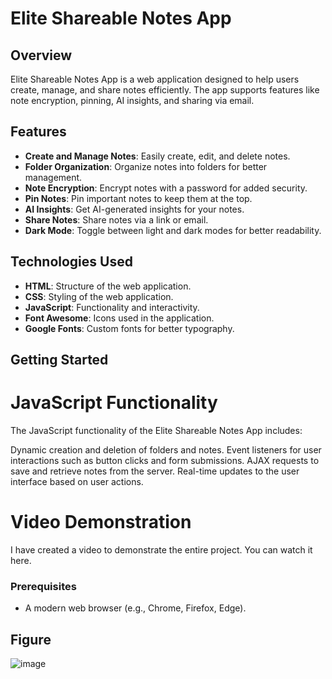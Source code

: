 # Elite Shareable Notes App

## Overview

Elite Shareable Notes App is a web application designed to help users create, manage, and share notes efficiently. The app supports features like note encryption, pinning, AI insights, and sharing via email.

## Features

- **Create and Manage Notes**: Easily create, edit, and delete notes.
- **Folder Organization**: Organize notes into folders for better management.
- **Note Encryption**: Encrypt notes with a password for added security.
- **Pin Notes**: Pin important notes to keep them at the top.
- **AI Insights**: Get AI-generated insights for your notes.
- **Share Notes**: Share notes via a link or email.
- **Dark Mode**: Toggle between light and dark modes for better readability.

## Technologies Used

- **HTML**: Structure of the web application.
- **CSS**: Styling of the web application.
- **JavaScript**: Functionality and interactivity.
- **Font Awesome**: Icons used in the application.
- **Google Fonts**: Custom fonts for better typography.

## Getting Started

# JavaScript Functionality
The JavaScript functionality of the Elite Shareable Notes App includes:

Dynamic creation and deletion of folders and notes.
Event listeners for user interactions such as button clicks and form submissions.
AJAX requests to save and retrieve notes from the server.
Real-time updates to the user interface based on user actions.


# Video Demonstration
I have created a video to demonstrate the entire project. You can watch it here.

### Prerequisites

- A modern web browser (e.g., Chrome, Firefox, Edge).

## Figure

![image](https://github.com/user-attachments/assets/d9f1d787-9cd1-4e7f-b7dd-49fe186b4483)




